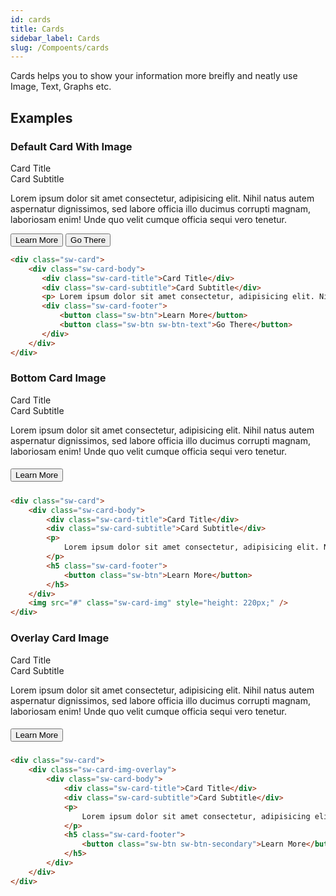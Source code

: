 ```yaml
---
id: cards
title: Cards
sidebar_label: Cards
slug: /Compoents/cards
---
```


<div class="lead">
	Cards helps you to show your information more breifly and neatly use Image, Text, Graphs etc.
</div>

## Examples

### Default Card With Image

<div class="example-showcase">
	<div class="sw-card">
	    <div class="sw-card-body">
	        <div class="sw-card-title">Card Title</div>
	        <div class="sw-card-subtitle">Card Subtitle</div>
	        <p>
	            Lorem ipsum dolor sit amet consectetur, adipisicing elit. Nihil natus autem aspernatur dignissimos, sed labore officia illo ducimus corrupti magnam, laboriosam enim! Unde quo velit cumque officia sequi vero tenetur.
	        </p>
	        <div class="sw-card-footer">
	            <button class="sw-btn">Learn More</button>
	            <button class="sw-btn mx-3 sw-btn-text">Go There</button>
	        </div>
	    </div>
	</div>
</div>

```html
<div class="sw-card">
    <div class="sw-card-body">
       <div class="sw-card-title">Card Title</div>
       <div class="sw-card-subtitle">Card Subtitle</div>
       <p> Lorem ipsum dolor sit amet consectetur, adipisicing elit. Nihil natus autem aspernatur dignissimos, sed labore officia illo ducimus corrupti magnam, laboriosam enim! Unde quo velit cumque officia sequi vero tenetur. </p>
       <div class="sw-card-footer">
           <button class="sw-btn">Learn More</button>
           <button class="sw-btn sw-btn-text">Go There</button>
       </div>
	</div>
</div>
```

### Bottom Card Image

<div class="example-showcase">
	<div class="sw-card">
	    <div class="sw-card-body">
	        <div class="sw-card-title">Card Title</div>
	        <div class="sw-card-subtitle">Card Subtitle</div>
	        <p>
	            Lorem ipsum dolor sit amet consectetur, adipisicing elit. Nihil natus autem aspernatur dignissimos, sed labore officia illo ducimus corrupti magnam, laboriosam enim! Unde quo velit cumque officia sequi vero tenetur.
	        </p>
	        <h5 class="sw-card-footer">
	            <button class="sw-btn">Learn More</button>
	        </h5>
	    </div>
	</div>
</div>

```html
<div class="sw-card">
    <div class="sw-card-body">
        <div class="sw-card-title">Card Title</div>
        <div class="sw-card-subtitle">Card Subtitle</div>
        <p>
            Lorem ipsum dolor sit amet consectetur, adipisicing elit. Nihil natus autem aspernatur dignissimos, sed labore officia illo ducimus corrupti magnam, laboriosam enim! Unde quo velit cumque officia sequi vero tenetur.
        </p>
        <h5 class="sw-card-footer">
            <button class="sw-btn">Learn More</button>
        </h5>
    </div>
    <img src="#" class="sw-card-img" style="height: 220px;" />
</div>
```

### Overlay Card Image

<div class="example-showcase">
	<div class="sw-card">
	    <div class="sw-card-img-overlay">
	        <div class="sw-card-body">
	            <div class="sw-card-title">Card Title</div>
	            <div class="sw-card-subtitle">Card Subtitle</div>
	            <p>
	                Lorem ipsum dolor sit amet consectetur, adipisicing elit. Nihil natus autem aspernatur dignissimos, sed labore officia illo ducimus corrupti magnam, laboriosam enim! Unde quo velit cumque officia sequi vero tenetur.
	            </p>
	            <h5 class="sw-card-footer">
	                <button class="sw-btn sw-btn-secondary">Learn More</button>
	            </h5>
	        </div>
	    </div>
	</div>
</div>

```html
<div class="sw-card">
    <div class="sw-card-img-overlay">
        <div class="sw-card-body">
            <div class="sw-card-title">Card Title</div>
            <div class="sw-card-subtitle">Card Subtitle</div>
            <p>
                Lorem ipsum dolor sit amet consectetur, adipisicing elit. Nihil natus autem aspernatur dignissimos, sed labore officia illo ducimus corrupti magnam, laboriosam enim! Unde quo velit cumque officia sequi vero tenetur.
            </p>
            <h5 class="sw-card-footer">
                <button class="sw-btn sw-btn-secondary">Learn More</button>
            </h5>
        </div>
    </div>
</div>
```